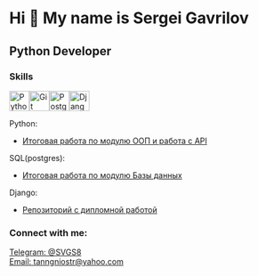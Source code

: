

<!--
**Kvisl/Kvisl** is a ✨ _special_ ✨ repository because its `README.md` (this file) appears on your GitHub profile.

Here are some ideas to get you started:

- 🔭 I’m currently working on ...
- 🌱 I’m currently learning ...
- 👯 I’m looking to collaborate on ...
- 🤔 I’m looking for help with ...
- 💬 Ask me about ...
- 📫 How to reach me: ...
- 😄 Pronouns: ...
- ⚡ Fun fact: ...
-->
Hi 👋 My name is Sergei Gavrilov
================================


Python Developer
----------------


### Skills


<p align="left">
<a href="https://www.python.org/" target="_blank" rel="noreferrer"><img src="https://raw.githubusercontent.com/danielcranney/readme-generator/main/public/icons/skills/python-colored.svg" width="36" height="36" alt="Python" /></a><a href="https://git-scm.com/" target="_blank" rel="noreferrer"><img src="https://raw.githubusercontent.com/danielcranney/readme-generator/main/public/icons/skills/git-colored.svg" width="36" height="36" alt="Git" /></a><a href="https://www.postgresql.org/" target="_blank" rel="noreferrer"><img src="https://raw.githubusercontent.com/danielcranney/readme-generator/main/public/icons/skills/postgresql-colored.svg" width="36" height="36" alt="PostgreSQL" /></a><a href="https://www.djangoproject.com/" target="_blank" rel="noreferrer"><img src="https://raw.githubusercontent.com/danielcranney/readme-generator/main/public/icons/skills/django-colored.svg" width="36" height="36" alt="Django" /></a>
</p>

Python:
- [Итоговая работа по модулю ООП и работа с API](https://github.com/Kvisl/test_form)

SQL(postgres):
- [Итоговая работа по модулю Базы данных](https://github.com/Kvisl/botTG)

Django:
- [Репозиторий с дипломной работой](https://github.com/Kvisl/diploma)


<h3 align="left">Connect with me:</h3>
<p align="left">
  <a href="https://t.me/SVGS8" target="_blank">Telegram: @SVGS8</a><br>
  <a href="mailto:tanngniostr@yahoo.com">Email: tanngniostr@yahoo.com</a>
</p>
